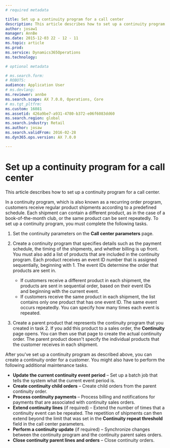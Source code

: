 ```yaml
---
# required metadata

title: Set up a continuity program for a call center
description: This article describes how to set up a continuity program for a call center.
author: josaw1
manager: AnnBe
ms.date: 2015-12-03 22 - 12 - 11
ms.topic: article
ms.prod: 
ms.service: Dynamics365Operations
ms.technology: 

# optional metadata

# ms.search.form: 
# ROBOTS: 
audience: Application User
# ms.devlang: 
ms.reviewer: annbe
ms.search.scope: AX 7.0.0, Operations, Core
# ms.tgt_pltfrm: 
ms.custom: 16081
ms.assetid: 426a9be7-a931-4780-b372-e06f6083dd60
ms.search.region: global
ms.search.industry: Retail
ms.author: josaw
ms.search.validFrom: 2016-02-28
ms.dyn365.ops.version: AX 7.0.0

---
```


# Set up a continuity program for a call center

This article describes how to set up a continuity program for a call center.

In a continuity program, which is also known as a recurring order program, customers receive regular product shipments according to a predefined schedule. Each shipment can contain a different product, as in the case of a book-of-the-month club, or the same product can be sent repeatedly. To set up a continuity program, you must complete the following tasks.

1.  Set the continuity parameters on the **Call center parameters** page.
2.  Create a continuity program that specifies details such as the payment schedule, the timing of the shipments, and whether billing is up front. You must also add a list of products that are included in the continuity program. Each product receives an event ID number that is assigned sequentially, beginning with 1. The event IDs determine the order that products are sent in.
    -   If customers receive a different product in each shipment, the products are sent in sequential order, based on their event IDs and beginning with the current event.
    -   If customers receive the same product in each shipment, the list contains only one product that has one event ID. The same event occurs repeatedly. You can specify how many times each event is repeated.

3.  Create a parent product that represents the continuity program that you created in task 2. If you add this product to a sales order, the **Continuity** page opens. You can then use that page to create the actual continuity order. The parent product doesn't specify the individual products that the customer receives in each shipment.

After you've set up a continuity program as described above, you can create a continuity order for a customer. You might also have to perform the following additional maintenance tasks.

-   **Update the current continuity event period** – Set up a batch job that tells the system what the current event period is.
-   **Create continuity child orders** – Create child orders from the parent continuity order.
-   **Process continuity payments** – Process billing and notifications for payments that are associated with continuity sales orders.
-   **Extend continuity lines** (if required) – Extend the number of times that a continuity event can be repeated. The repetition of shipments can then extend beyond the limit that was set in the **Continuity repeat threshold** field in the call center parameters.
-   **Perform a continuity update** (if required) – Synchronize changes between the continuity program and the continuity parent sales orders.
-   **Close continuity parent lines and orders** – Close continuity orders.


